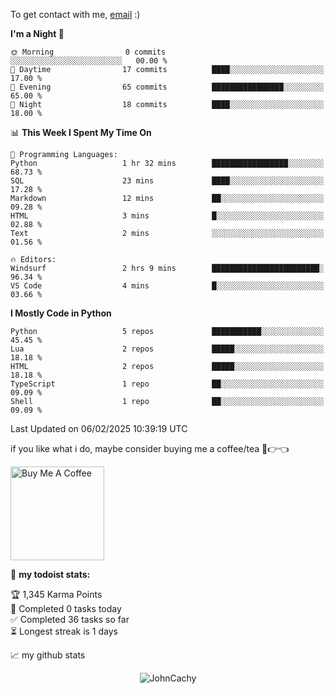 To get contact with me, [email](mailto:ami@johncachy.us.kg) :)


<!--START_SECTION:waka-->
**I'm a Night 🦉** 

```text
🌞 Morning                0 commits           ░░░░░░░░░░░░░░░░░░░░░░░░░   00.00 % 
🌆 Daytime                17 commits          ████░░░░░░░░░░░░░░░░░░░░░   17.00 % 
🌃 Evening                65 commits          ████████████████░░░░░░░░░   65.00 % 
🌙 Night                  18 commits          ████░░░░░░░░░░░░░░░░░░░░░   18.00 % 
```


📊 **This Week I Spent My Time On** 

```text
💬 Programming Languages: 
Python                   1 hr 32 mins        █████████████████░░░░░░░░   68.73 % 
SQL                      23 mins             ████░░░░░░░░░░░░░░░░░░░░░   17.28 % 
Markdown                 12 mins             ██░░░░░░░░░░░░░░░░░░░░░░░   09.28 % 
HTML                     3 mins              █░░░░░░░░░░░░░░░░░░░░░░░░   02.88 % 
Text                     2 mins              ░░░░░░░░░░░░░░░░░░░░░░░░░   01.56 % 

🔥 Editors: 
Windsurf                 2 hrs 9 mins        ████████████████████████░   96.34 % 
VS Code                  4 mins              █░░░░░░░░░░░░░░░░░░░░░░░░   03.66 % 
```

**I Mostly Code in Python** 

```text
Python                   5 repos             ███████████░░░░░░░░░░░░░░   45.45 % 
Lua                      2 repos             █████░░░░░░░░░░░░░░░░░░░░   18.18 % 
HTML                     2 repos             █████░░░░░░░░░░░░░░░░░░░░   18.18 % 
TypeScript               1 repo              ██░░░░░░░░░░░░░░░░░░░░░░░   09.09 % 
Shell                    1 repo              ██░░░░░░░░░░░░░░░░░░░░░░░   09.09 % 
```




 Last Updated on 06/02/2025 10:39:19 UTC
<!--END_SECTION:waka-->

if you like what i do, maybe consider buying me a coffee/tea 🥺👉👈

<a href="https://buymeacoffee.com/johncachy" target="_blank"><img src="https://cdn.buymeacoffee.com/buttons/v2/default-red.png" alt="Buy Me A Coffee" width="150" ></a>

🚧 **my todoist stats:**

<!-- TODO-IST:START -->
🏆  1,345 Karma Points           
🌸  Completed 0 tasks today           
✅  Completed 36 tasks so far           
⏳  Longest streak is 1 days
<!-- TODO-IST:END -->

📈 my github stats

<p align="center"> <img src="https://github-readme-stats.vercel.app/api?username=chinshunyu&show_icons=true&theme=gotham" alt="JohnCachy" />




